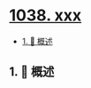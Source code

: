 # [1038. xxx](https://github.com/Tdahuyou/TNotes.leetcode/tree/main/notes/1038.%20xxx)

<!-- region:toc -->

- [1. 📝 概述](#1--概述)

<!-- endregion:toc -->

## 1. 📝 概述

